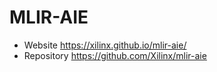 # MLIR-AIE

- Website https://xilinx.github.io/mlir-aie/
- Repository https://github.com/Xilinx/mlir-aie
